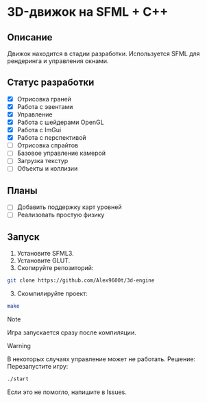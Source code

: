 # 3D-движок на SFML + C++

## Описание
Движок находится в стадии разработки. Используется SFML для рендеринга и управления окнами.

## Статус разработки
- [x] Отрисовка граней
- [x] Работа с эвентами
- [x] Управление
- [x] Работа с шейдерами OpenGL
- [x] Работа с ImGui
- [X] Работа с перспективой
- [ ] Отрисовка спрайтов
- [ ] Базовое управление камерой
- [ ] Загрузка текстур
- [ ] Объекты и коллизии

## Планы
- [ ] Добавить поддержку карт уровней
- [ ] Реализовать простую физику

## Запуск
1. Установите SFML3.
1. Установите GLUT.
2. Скопируйте репозиторий:
```sh
git clone https://github.com/Alex9600t/3d-engine
```
3. Скомпилируйте проект:
```sh
make
```
> [!NOTE]
> Игра запускается сразу после компиляции.

> [!WARNING]
> В некоторых случаях управление может не работать. 
> Решение:
> Перезапустите игру:
> ```sh
> ./start
> ```
> Если это не помогло, напишите в Issues.